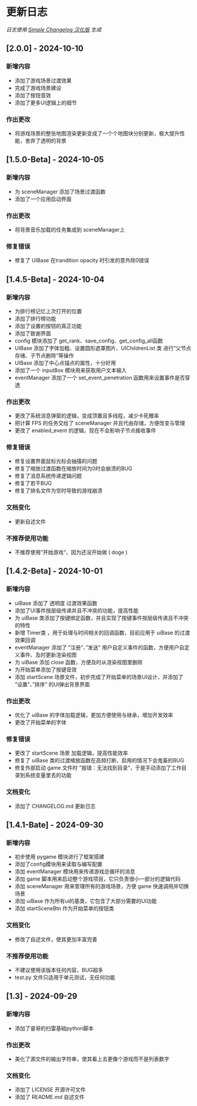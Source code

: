 # 更新日志

*日志使用 [Simple Changelog 汉化版](https://github.com/NiButCrazy/simple-changelog-Chinese) 生成*

## [2.0.0] - 2024-10-10
### 新增内容
- 添加了游戏场景过渡效果
- 完成了游戏场景建设
- 添加了按钮音效
- 添加了更多UI逻辑上的细节

### 作出更改
- 将游戏场景的整张地图渲染更新变成了一个个地图块分别更新，极大提升性能，舍弃了透明的背景


## [1.5.0-Beta] - 2024-10-05
### 新增内容
- 为 sceneManager 添加了场景过渡函数
- 添加了一个应用启动界面

### 作出更改
- 将背景音乐加载的任务集成到 sceneManager上

### 修复错误
- 修复了 UIBase 在trandition opacity 时引发的意外除0错误


## [1.4.5-Beta] - 2024-10-04
### 新增内容
- 为排行榜记忆上次打开的位置
- 添加了排行榜功能
- 添加了设置的按钮的真正功能
- 添加了致谢界面
- config 模块添加了 get_rank、save_config、get_config_all函数
- UIBase 添加了字体加粗、设置圆形遮罩图片、UIChildrenList 类 进行”父节点存储、子节点删除“等操作
- UIBase 添加了中心点锚点的属性，十分好用
- 添加了一个 inputBox 模块用来获取用户文本输入
- eventManager 添加了一个 set_event_penetration 函数用来设置事件是否穿透

### 作出更改
- 更改了系统消息弹窗的逻辑，变成顶置且多线程，减少卡死概率
- 把计算 FPS 的任务交给了 sceneManager 并且代由存储，方便改变与管理
- 更改了 enabled_event 的逻辑，现在不会影响子节点接收事件

### 修复错误
- 修复设置界面鼠标光标会抽搐的问题
- 修复了缩放过渡函数在缩放时间为0时会崩溃的BUG
- 修复了消息系统传递逻辑问题
- 修复了若干BUG
- 修复了排名文件为空时导致的游戏崩溃

### 文档变化
- 更新自述文件

### 不推荐使用功能
- 不推荐使用”开始游戏“，因为还没开始做 ( doge )


## [1.4.2-Beta] - 2024-10-01
### 新增内容
- uiBase 添加了 透明度 过渡效果函数
- 添加了UI事件按层级传递并且不冲突的功能，提高性能
- 为 uiBase 类添加了按键绑定函数，并且实现了按键事件按层级传递且不冲突的特性
- 新增 Timer类 ，用于处理与时间相关的回调函数，目前应用于 uiBase 的过渡效果回调
- eventManager 添加了 ”注册“、”发送“ 用户自定义事件的函数，方便用户自定义事件、及时更新渲染视图
- 为 uiBase 添加 close 函数，方便及时从渲染视图里删除
- 为开始菜单添加了按键音效
- 添加 startScene 场景文件，初步完成了开始菜单的场景UI设计，并添加了 ”设置“、”排序“ 的UI弹出背景界面

### 作出更改
- 优化了 uiBase 的字体加载逻辑，更加方便使用与继承，增加开发效率
- 更改了开始菜单的字体

### 修复错误
- 更改了 startScene 场景 加载逻辑，提高性能效率
- 修复了 uiBase 类的过渡缩放函数在高频打断、启用的情况下会鬼畜的BUG
- 修复外部启动 game 文件时 ”报错：无法找到目录“，于是手动添加了工作目录到系统变量里去的功能

### 文档变化
- 添加了 CHANGELOG.md 更新日志


## [1.4.1-Bate] - 2024-09-30
### 新增内容
- 初步使用 pygame 模块进行了框架搭建
- 添加了config模块用来读取与编写配置
- 添加 eventManager 模块用来传递游戏总循环的消息
- 添加 game 脚本用来启动整个游戏项目，它只负责很小一部分的逻辑代码
- 添加 sceneManager 用来管理所有的游戏场景，方便 game 快速调用并切换场景
- 添加 uiBase 作为所有ui的基类，它包含了大部分需要的UI功能
- 添加 startSceneBtn 作为开始菜单的按钮类

### 文档变化
- 修改了自述文件，使其更加丰富完善

### 不推荐使用功能
- 不建议使用该版本任何内容，BUG超多
- test.py 文件只适用于单元测试，无任何功能


## [1.3] - 2024-09-29
### 新增内容
- 添加了睿哥的扫雷基础python脚本

### 作出更改
- 美化了源文件的输出字符串，使其看上去更像个游戏而不是列表数字

### 文档变化
- 添加了 LICENSE 开源许可文件
- 添加了 README.md 自述文件
